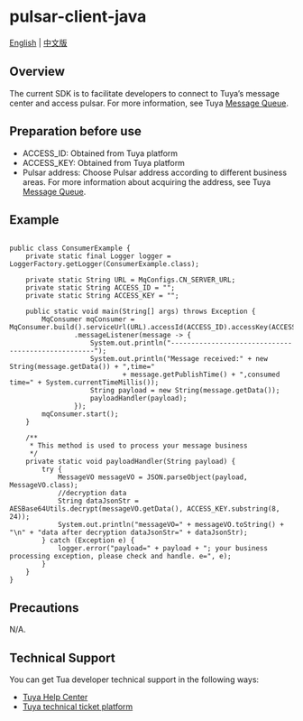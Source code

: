 # pulsar-client-java

[English](README.md) | [中文版](README_cn.md)
## Overview
The current SDK is to facilitate developers to connect to Tuya’s message center and access pulsar.
For more information, see Tuya [Message Queue](https://developer.tuya.com/en/docs/iot/open-api/message-service/message-service?id=K95zu0nzdw9cd).
## Preparation before use
* ACCESS_ID: Obtained from Tuya platform
* ACCESS_KEY: Obtained from Tuya platform
* Pulsar address: Choose Pulsar address according to different business areas. For more information about acquiring the address, see Tuya [Message Queue](https://developer.tuya.com/en/docs/iot/open-api/message-service/message-service?id=K95zu0nzdw9cd).

## Example
```

public class ConsumerExample {
    private static final Logger logger = LoggerFactory.getLogger(ConsumerExample.class);

    private static String URL = MqConfigs.CN_SERVER_URL;
    private static String ACCESS_ID = "";
    private static String ACCESS_KEY = "";

    public static void main(String[] args) throws Exception {
        MqConsumer mqConsumer = MqConsumer.build().serviceUrl(URL).accessId(ACCESS_ID).accessKey(ACCESS_KEY)
                .messageListener(message -> {
                    System.out.println("---------------------------------------------------");
                    System.out.println("Message received:" + new String(message.getData()) + ",time="
                            + message.getPublishTime() + ",consumed time=" + System.currentTimeMillis());
                    String payload = new String(message.getData());
                    payloadHandler(payload);
                });
        mqConsumer.start();
    }

    /**
     * This method is used to process your message business
     */
    private static void payloadHandler(String payload) {
        try {
            MessageVO messageVO = JSON.parseObject(payload, MessageVO.class);
            //decryption data
            String dataJsonStr = AESBase64Utils.decrypt(messageVO.getData(), ACCESS_KEY.substring(8, 24));
            System.out.println("messageVO=" + messageVO.toString() + "\n" + "data after decryption dataJsonStr=" + dataJsonStr);
        } catch (Exception e) {
            logger.error("payload=" + payload + "; your business processing exception, please check and handle. e=", e);
        }
    }
}

```

## Precautions
N/A.

## Technical Support

You can get Tua developer technical support in the following ways:

* [Tuya Help Center](https://support.tuya.com/en/help)
* [Tuya technical ticket platform](https://iot.tuya.com/council)
